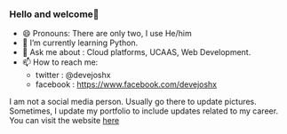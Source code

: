### Hello and welcome👋
- 😄 Pronouns: There are only two, I use He/him
-  🌱 I’m currently learning Python.
-  💬 Ask me about : Cloud platforms, UCAAS, Web Development.
- 📫 How to reach me: 
    - twitter : @devejoshx
    - facebook : https://www.facebook.com/devejoshx

I am not a social media person. Usually go there to update pictures. Sometimes, I update my portfolio to  include updates related to my career. You can visit the website [here](https://devejosh.github.io) 
<!--
**devejosh/devejosh** is a ✨ _special_ ✨ repository because its `README.md` (this file) appears on your GitHub profile.

Here are some ideas to get you started:

- 🔭 I’m currently working on ...
- 🌱 I’m currently learning ...
- 👯 I’m looking to collaborate on ...
- 🤔 I’m looking for help with ...gi
- 💬 Ask me about : Cloud platforms, UCAAS, Web Development
- 📫 How to reach me: ...
- 😄 Pronouns: There are only two, I use He/him
- ⚡ Fun fact: ...
-->
